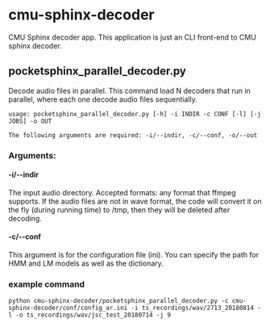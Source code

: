 # cmu-sphinx-decoder
CMU Sphinx decoder app. This application is just an CLI front-end to CMU sphinx decoder. 


## pocketsphinx_parallel_decoder.py 

Decode audio files in parallel. This command load N decoders that run in parallel, where each one decode audio files sequentially. 

```
usage: pocketsphinx_parallel_decoder.py [-h] -i INDIR -c CONF [-l] [-j JOBS] -o OUT

The following arguments are required: -i/--indir, -c/--conf, -o/--out

```

### Arguments: 

#### -i/--indir
The input audio directory. Accepted formats: any format that ffmpeg supports. If the audio files are not in wave format, the code will convert it on the fly (during running time) to /tmp, then they will be deleted after decoding.

#### -c/--conf 
This argument is for the configuration file (ini). You can specify the path for HMM and LM models as well as the dictionary.   

### example command 
```
python cmu-sphinx-decoder/pocketsphinx_parallel_decoder.py -c cmu-sphinx-decoder/conf/config_ar.ini -i ts_recordings/wav/2713_20180814 -l -o ts_recordings/wav/jsc_test_20180714 -j 9
```